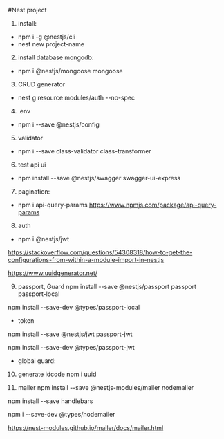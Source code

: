 #Nest project
1. install: 
+ npm i -g @nestjs/cli
+ nest new project-name

2. install database mongodb:
+ npm i @nestjs/mongoose mongoose

3. CRUD generator 
+ nest g resource modules/auth --no-spec

4. .env
+ npm i --save @nestjs/config

5. validator
+ npm i --save class-validator class-transformer

6. test api ui
+ npm install --save @nestjs/swagger swagger-ui-express

7. pagination:
+ npm i api-query-params
https://www.npmjs.com/package/api-query-params

8. auth
+ npm i @nestjs/jwt

https://stackoverflow.com/questions/54308318/how-to-get-the-configurations-from-within-a-module-import-in-nestjs

https://www.uuidgenerator.net/


9. passport, Guard
npm install --save @nestjs/passport passport passport-local

npm install --save-dev @types/passport-local

+ token

 npm install --save @nestjs/jwt passport-jwt

 npm install --save-dev @types/passport-jwt

 + global guard:

10. generate idcode
npm i uuid

11. mailer
npm install --save @nestjs-modules/mailer nodemailer

npm install --save handlebars

npm i --save-dev @types/nodemailer
 

 https://nest-modules.github.io/mailer/docs/mailer.html